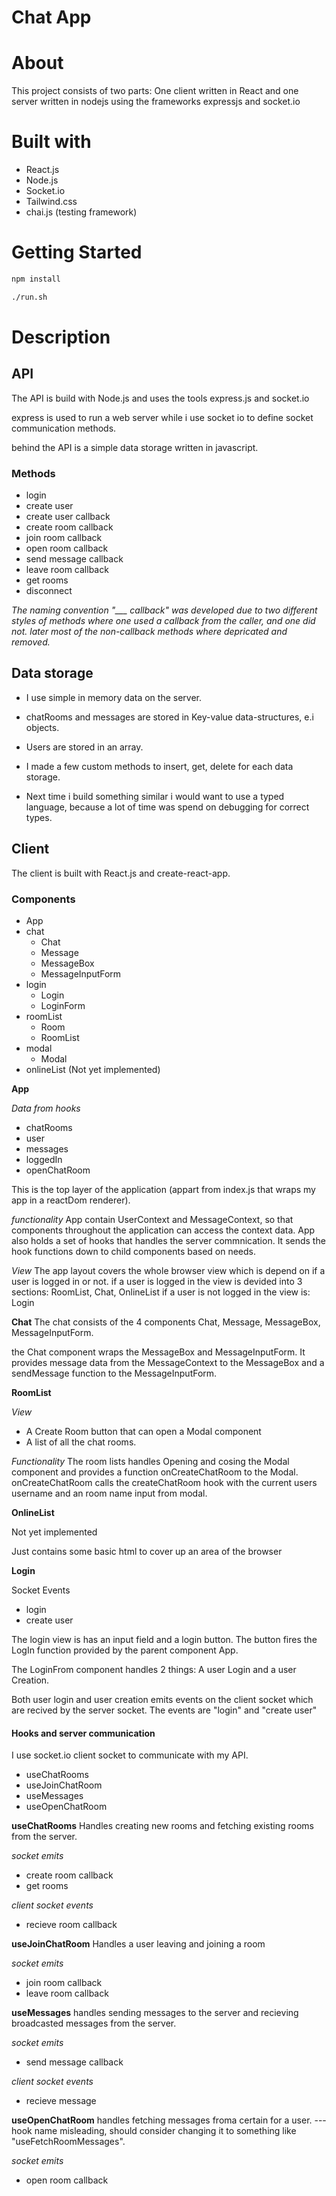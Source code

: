 # Chat App



# About

This project consists of two parts: One client written in React and one server written in nodejs using the frameworks expressjs and socket.io


# Built with
- React.js
- Node.js
- Socket.io
- Tailwind.css
- chai.js (testing framework)


# Getting Started
```bash
npm install 
```
```bash
./run.sh
```

# Description 
## API

The API is build with Node.js and uses the tools express.js and socket.io

express is used to run a web server while i use socket io to define socket communication methods.

behind the API is a simple data storage written in javascript.
### Methods



- login
- create user
- create user callback
- create room callback
- join room callback
- open room callback
- send message callback
- leave room callback
- get rooms
- disconnect

*The naming convention "___ callback" was developed due to two different styles of methods where one used a callback from the caller, and one did not. 
later most of the non-callback methods where depricated and removed.*

## Data storage
- I use simple in memory data on the server. 
-   chatRooms and messages are stored in Key-value data-structures, e.i objects.
-   Users are stored in an array.
-   I made a few custom methods to insert, get, delete for each data storage. 

- Next time i build something similar i would want to use a typed language, because a lot of time was spend on debugging for correct types.
## Client
The client is built with React.js and create-react-app. 

### Components
- App
- chat
    - Chat
    - Message
    - MessageBox
    - MessageInputForm
- login
    - Login
    - LoginForm
- roomList
    - Room
    - RoomList
- modal
    - Modal
- onlineList (Not yet implemented)

**App**

*Data from hooks*
- chatRooms
- user
- messages
- loggedIn
- openChatRoom 

This is the top layer of the application (appart from index.js that wraps my app in a reactDom renderer).

*functionality*
App contain UserContext and MessageContext, so that components throughout the application can access the context data.
App also holds a set of hooks that handles the server commnication. It sends the hook functions down to child components based on needs.

*View*
The app layout covers the whole browser view which is depend on if a user is logged in or not.
if a user is logged in the view is devided into 3 sections: RoomList, Chat, OnlineList
if a user is not logged in the view is: Login

**Chat**
The chat consists of the 4 components Chat, Message, MessageBox, MessageInputForm. 

the Chat component wraps the MessageBox and MessageInputForm. It provides message data from the MessageContext to the MessageBox and a sendMessage function to the MessageInputForm.

**RoomList**

*View*
- A Create Room button that can open a Modal component
- A list of all the chat rooms.

*Functionality*
The room lists handles Opening and cosing the Modal component and provides a function onCreateChatRoom to the Modal. onCreateChatRoom calls the createChatRoom hook with the current users username and an room name input from modal.

**OnlineList**

Not yet implemented

Just contains some basic html to cover up an area of the browser 

**Login**

Socket Events
- login
- create user

The login view is has an input field and a login button. The button fires the LogIn function provided by the parent component App.

The LoginFrom component handles 2 things: A user Login and a user Creation.

Both user login and user creation emits events on the client socket which are recived by the server socket. The events are "login" and "create user"

#### Hooks and server communication
I use socket.io client socket to communicate with my API.

- useChatRooms
- useJoinChatRoom
- useMessages
- useOpenChatRoom


**useChatRooms**
Handles creating new rooms and fetching existing rooms from the server.

*socket emits*
- create room callback
- get rooms

*client socket events*
- recieve room callback

**useJoinChatRoom**
Handles a user leaving and joining a room

*socket emits*
- join room callback
- leave room callback

**useMessages**
handles sending messages to the server and recieving broadcasted messages from the server.

*socket emits*
- send message callback

*client socket events*
- recieve message

**useOpenChatRoom**
handles fetching messages froma certain for a user. --- hook name misleading, should consider changing it to something like "useFetchRoomMessages".

*socket emits*
- open room callback 

